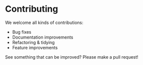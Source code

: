 # Contributing

We welcome all kinds of contributions:

- Bug fixes
- Documentation improvements
- Refactoring & tidying
- Feature improvements

See something that can be improved? Please make a pull request!
